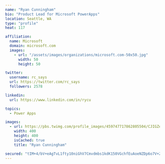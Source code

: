 ```yaml
---
name: "Ryan Cunningham"
bio: "Product Lead for Microsoft PowerApps"
location: Seattle, WA
type: "profile"
heat: 117

affiliation:
  name: Microsoft
  domain: microsoft.com
  images:
    - url: "/assets/images/organizations/microsoft.com-50x50.jpg"
      width: 50
      height: 50

twitter:
  username: rc_says
  url: https://twitter.com/rc_says
  followers: 2578

linkedin:
  url: https://www.linkedin.com/in/rycu

topics:
  - Power Apps

images:
  - url: https://pbs.twimg.com/profile_images/459747717862805504/CJIGZejd_400x400.png
    width: 400
    height: 400
    isCached: true
    title: "Ryan Cunningham"

secured: "tIM+4/bV+eAgTvL1fty10niGhV7Cmvdmbs1kdK150VGchfEuAoeNZDp6o7V+Z1QNKmJL3V0qBlOPySc1l2ESCzwa/jGgjsGtqoLYQzOpDJ/uNqY2FkSnpEoP09U0r2sToO1UBwmtW1RksHxgPyHbKqJKPSw/U78CTub46sqMCvdEvo4QIaXRZRPOZhulI1yAOdvk1Y9JMP3OGiv4WSzIGYMgKKH4C4Ixs7uhDHRMftyrcmbVeKzZUNH3DzEPKWf3qvlFsr62XWXHgV6u+GRnhCfTvbnR5ohhiIwoB0cKw3wvo2GVmlU1zWJGrxXpyg4gueBmAHp/IGbpOvf75ePsYr1cgEHi4oKrBaArwlv3Ogf3hC29OaTEfY8obTaP1AtX0XSEnrrFoQjTyfQsHD1pDoalplkTGC8fPfxu8lQuot4=;40Y9j/lu2c6gpfD62lqNOA=="
---
```


